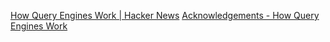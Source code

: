 
[How Query Engines Work | Hacker News](https://news.ycombinator.com/item?id=37415494)
[Acknowledgements - How Query Engines Work](https://howqueryengineswork.com/)
